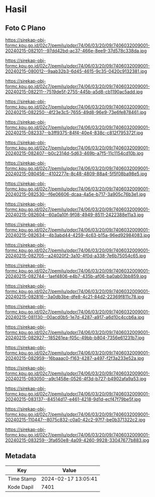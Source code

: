 # Hasil

## Foto C Plano

https://sirekap-obj-formc.kpu.go.id/02c7/pemilu/pdpr/74/06/03/20/09/7406032009001-20240215-082101--97dd42bd-ac37-466e-8ee9-37d578c338da.jpg

https://sirekap-obj-formc.kpu.go.id/02c7/pemilu/pdpr/74/06/03/20/09/7406032009001-20240215-080012--9aab32b3-6d45-4615-9c35-0420c9132381.jpg

https://sirekap-obj-formc.kpu.go.id/02c7/pemilu/pdpr/74/06/03/20/09/7406032009001-20240215-082211--7519de5f-2755-445b-a5d8-cb1190ac5add.jpg

https://sirekap-obj-formc.kpu.go.id/02c7/pemilu/pdpr/74/06/03/20/09/7406032009001-20240215-082250--4f23e3c5-7655-49d8-96e9-73e6fe878461.jpg

https://sirekap-obj-formc.kpu.go.id/02c7/pemilu/pdpr/74/06/03/20/09/7406032009001-20240215-082337--b3ff9375-84f4-40e4-838c-c812f795372f.jpg

https://sirekap-obj-formc.kpu.go.id/02c7/pemilu/pdpr/74/06/03/20/09/7406032009001-20240215-082407--b0c2314d-5d63-469b-a7f5-11c1154cd10b.jpg

https://sirekap-obj-formc.kpu.go.id/02c7/pemilu/pdpr/74/06/03/20/09/7406032009001-20240215-080456--4102277e-8c48-4809-88a4-5f5f08ba98e5.jpg

https://sirekap-obj-formc.kpu.go.id/02c7/pemilu/pdpr/74/06/03/20/09/7406032009001-20240215-082530--f6e06606-dcaa-4a5e-b717-3a905c76b3e1.jpg

https://sirekap-obj-formc.kpu.go.id/02c7/pemilu/pdpr/74/06/03/20/09/7406032009001-20240215-082604--60a0a10f-9f08-4949-8511-2422388e11a3.jpg

https://sirekap-obj-formc.kpu.go.id/02c7/pemilu/pdpr/74/06/03/20/09/7406032009001-20240215-082634--4b3abd44-4259-4c63-b15a-96ed92984083.jpg

https://sirekap-obj-formc.kpu.go.id/02c7/pemilu/pdpr/74/06/03/20/09/7406032009001-20240215-082705--a24020f2-3a10-4f0d-a338-7e6b75054c65.jpg

https://sirekap-obj-formc.kpu.go.id/02c7/pemilu/pdpr/74/06/03/20/09/7406032009001-20240215-082744--1aef4806-e4b7-435b-af06-ba0ab03bb859.jpg

https://sirekap-obj-formc.kpu.go.id/02c7/pemilu/pdpr/74/06/03/20/09/7406032009001-20240215-082816--3a0db3be-dfe8-4c21-84d2-22369f811c78.jpg

https://sirekap-obj-formc.kpu.go.id/02c7/pemilu/pdpr/74/06/03/20/09/7406032009001-20240215-081130--00acd0b5-1e7d-4287-a917-a6d10c4ccb6a.jpg

https://sirekap-obj-formc.kpu.go.id/02c7/pemilu/pdpr/74/06/03/20/09/7406032009001-20240215-082927--185261ea-f05c-49bb-b804-7356e61231b7.jpg

https://sirekap-obj-formc.kpu.go.id/02c7/pemilu/pdpr/74/06/03/20/09/7406032009001-20240215-082959--16baaac0-f163-4287-a497-f2f3a233e52a.jpg

https://sirekap-obj-formc.kpu.go.id/02c7/pemilu/pdpr/74/06/03/20/09/7406032009001-20240215-083050--a9c1458e-0526-4f3d-b727-b4902afa9a53.jpg

https://sirekap-obj-formc.kpu.go.id/02c7/pemilu/pdpr/74/06/03/20/09/7406032009001-20240215-083137--84514d17-e461-4218-9d1d-ecf47f79be5f.jpg

https://sirekap-obj-formc.kpu.go.id/02c7/pemilu/pdpr/74/06/03/20/09/7406032009001-20240215-110447--8075c832-c0a0-42c2-97f7-be0b371322c2.jpg

https://sirekap-obj-formc.kpu.go.id/02c7/pemilu/pdpr/74/06/03/20/09/7406032009001-20240215-083259--3fa650e8-4a09-4260-9928-33047677b883.jpg


## Metadata

| Key        | Value               |
| ---------- | ------------------- |
| Time Stamp | 2024-02-17 13:05:41 |
| Kode Dapil | 7401                |



